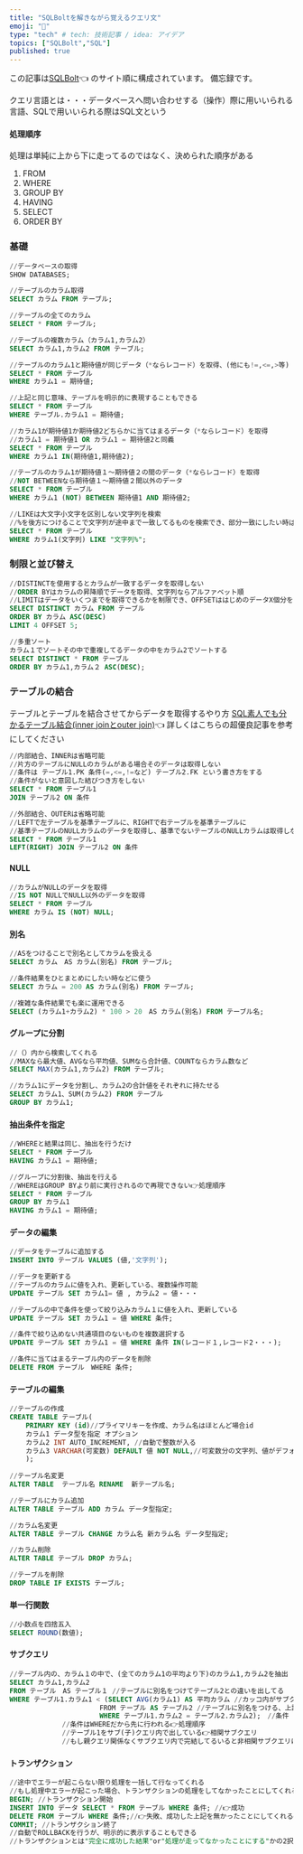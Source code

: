 ```yaml
---
title: "SQLBoltを解きながら覚えるクエリ文"
emoji: "🥞"
type: "tech" # tech: 技術記事 / idea: アイデア
topics: ["SQLBolt","SQL"]
published: true
---
```

この記事は[SQLBolt](https://sqlbolt.com/lesson/select_queries_with_joins)👈 のサイト順に構成されています。
備忘録です。

クエリ言語とは・・・データベースへ問い合わせする（操作）際に用いいられる言語、SQLで用いいられる際はSQL文という

#### 処理順序
処理は単純に上から下に走ってるのではなく、決められた順序がある
1. FROM
2. WHERE
3. GROUP BY
4. HAVING
5. SELECT
6. ORDER BY

### 基礎
```SQL
//データベースの取得
SHOW DATABASES;

//テーブルのカラム取得
SELECT カラム FROM テーブル;

//テーブルの全てのカラム
SELECT * FROM テーブル; 

//テーブルの複数カラム（カラム1,カラム2）
SELECT カラム1,カラム2 FROM テーブル; 

//テーブルのカラム1と期待値が同じデータ（*ならレコード）を取得、(他にも!=,<=,>等)
SELECT * FROM テーブル
WHERE カラム1 = 期待値; 

//上記と同じ意味、テーブルを明示的に表現することもできる
SELECT * FROM テーブル
WHERE テーブル.カラム1 = 期待値; 

//カラム1が期待値1か期待値2どちらかに当てはまるデータ（*ならレコード）を取得
//カラム1 = 期待値1 OR カラム1 = 期待値2と同義
SELECT * FROM テーブル
WHERE カラム1 IN(期待値1,期待値2); 

//テーブルのカラム1が期待値１〜期待値２の間のデータ（*ならレコード）を取得
//NOT BETWEENなら期待値１〜期待値２間以外のデータ
SELECT * FROM テーブル
WHERE カラム1 (NOT) BETWEEN 期待値1 AND 期待値2; 

//LIKEは大文字小文字を区別しない文字列を検索
//%を後方につけることで文字列が途中まで一致してるものを検索でき、部分一致にしたい時は前後につける 
SELECT * FROM テーブル
WHERE カラム1(文字列) LIKE "文字列%";
```

### 制限と並び替え
```SQL
//DISTINCTを使用するとカラムが一致するデータを取得しない
//ORDER BYはカラムの昇降順でデータを取得、文字列ならアルファベット順
//LIMITはデータをいくつまでを取得できるかを制限でき、OFFSETははじめのデータX個分をスキップし、次のデータから取得する（ここでいうなら5個分）
SELECT DISTINCT カラム FROM テーブル
ORDER BY カラム ASC(DESC)
LIMIT 4 OFFSET 5;

//多重ソート
カラム１でソートその中で重複してるデータの中をカラム2でソートする
SELECT DISTINCT * FROM テーブル
ORDER BY カラム1,カラム２ ASC(DESC);
```

### テーブルの結合
テーブルとテーブルを結合させてからデータを取得するやり方
[SQL素人でも分かるテーブル結合(inner joinとouter join)](https://zenn.dev/naoki_mochizuki/articles/60603b2cdc273cd51c59)👈 詳しくはこちらの超優良記事を参考にしてください

```SQL
//内部結合、INNERは省略可能
//片方のテーブルにNULLのカラムがある場合そのデータは取得しない
//条件は テーブル1.PK 条件(=,<=,!=など) テーブル2.FK という書き方をする
//条件がないと意図した結びつき方をしない
SELECT * FROM テーブル1
JOIN テーブル2 ON 条件

//外部結合、OUTERは省略可能
//LEFTで左テーブルを基準テーブルに、RIGHTで右テーブルを基準テーブルに
//基準テーブルのNULLカラムのデータを取得し、基準でないテーブルのNULLカラムは取得しない
SELECT * FROM テーブル1
LEFT(RIGHT) JOIN テーブル2 ON 条件
```

#### NULL
```SQL
//カラムがNULLのデータを取得
//IS NOT NULLでNULL以外のデータを取得
SELECT * FROM テーブル
WHERE カラム IS (NOT) NULL;
```

#### 別名
```SQL
//ASをつけることで別名としてカラムを扱える
SELECT カラム　AS カラム(別名) FROM テーブル;

//条件結果をひとまとめにしたい時などに使う
SELECT カラム = 200 AS カラム(別名) FROM テーブル;

//複雑な条件結果でも楽に運用できる
SELECT (カラム1+カラム2) * 100 > 20　AS カラム(別名) FROM テーブル名;
```

#### グループに分割
```SQL
//（）内から検索してくれる
//MAXなら最大値、AVGなら平均値、SUMなら合計値、COUNTならカラム数など
SELECT MAX(カラム1,カラム2) FROM テーブル;

//カラム1にデータを分割し、カラム2の合計値をそれぞれに持たせる
SELECT カラム1、SUM(カラム2) FROM テーブル
GROUP BY カラム1;
```

#### 抽出条件を指定
```SQL
//WHEREと結果は同じ、抽出を行うだけ
SELECT * FROM テーブル
HAVING カラム1 = 期待値;

//グループに分割後、抽出を行える
//WHEREはGROUP BYより前に実行されるので再現できない👉処理順序
SELECT * FROM テーブル
GROUP BY カラム1
HAVING カラム1 = 期待値;
```

#### データの編集
```sql
//データをテーブルに追加する
INSERT INTO テーブル VALUES (値,'文字列');

//データを更新する
//テーブルのカラムに値を入れ、更新している、複数操作可能
UPDATE テーブル SET カラム1= 値 , カラム2 = 値・・・

//テーブルの中で条件を使って絞り込みカラム１に値を入れ、更新している
UPDATE テーブル SET カラム1 = 値 WHERE 条件;

//条件で絞り込めない共通項目のないものを複数選択する
UPDATE テーブル SET カラム1 = 値 WHERE 条件 IN(レコード１,レコード2・・・);

//条件に当てはまるテーブル内のデータを削除
DELETE FROM テーブル　WHERE 条件;
```

#### テーブルの編集
```sql
//テーブルの作成
CREATE TABLE テーブル(
    PRIMARY KEY (id)//プライマリキーを作成、カラム名はほとんど場合id
    カラム1 データ型を指定 オプション
    カラム2 INT AUTO_INCREMENT, //自動で整数が入る
    カラム3 VARCHAR(可変数) DEFAULT 値 NOT NULL,//可変数分の文字列、値がデフォルトで入り、NULLを許可しない
    );
    
//テーブル名変更
ALTER TABLE  テーブル名 RENAME  新テーブル名;

//テーブルにカラム追加
ALTER TABLE テーブル ADD カラム データ型指定;

//カラム名変更
ALTER TABLE テーブル CHANGE カラム名 新カラム名 データ型指定;

//カラム削除
ALTER TABLE テーブル DROP カラム;

//テーブルを削除
DROP TABLE IF EXISTS テーブル;
```

#### 単一行関数
```sql
//小数点を四捨五入
SELECT ROUND(数値);
```

#### サブクエリ
```sql
//テーブル内の、カラム１の中で、(全てのカラム1の平均より下)のカラム1,カラム2を抽出
SELECT カラム1,カラム2
FROM テーブル　AS テーブル１ //テーブルに別名をつけてテーブル2との違いを出してる
WHERE テーブル1.カラム1 < (SELECT AVG(カラム1) AS 平均カラム //カッコ内がサブクエリ
                   　　FROM テーブル AS テーブル2 //テーブルに別名をつける、上記理由と同じ
                  　　 WHERE テーブル1.カラム2 = テーブル2.カラム2);　//条件
		     //条件はWHEREだから先に行われる👉処理順序
		     //テーブル1をサブ(子)クエリ内で出している👉相関サブクエリ
		     //もし親クエリ関係なくサブクエリ内で完結してるいると非相関サブクエリになる
```

#### トランザクション
```sql
//途中でエラーが起こらない限り処理を一括して行なってくれる
//もし処理中エラーが起こった場合、トランザクションの処理をしてなかったことにしてくれる👉ROLLBACK
BEGIN; //トランザクション開始
INSERT INTO データ SELECT * FROM テーブル WHERE 条件; //👉成功
DELETE FROM テーブル WHERE 条件;//👉失敗、成功した上記を無かったことにしてくれる👉ROLLBACK
COMMIT; //トランザクション終了
//自動でROLLBACKを行うが、明示的に表示することもできる
//トランザクションとは"完全に成功した結果"or"処理が走ってなかったことにする"かの2択しか返さない
```

